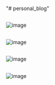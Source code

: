 "# personal_blog" 

##
![image](https://user-images.githubusercontent.com/62038668/116013184-13281600-a62f-11eb-9bb7-17488649ba43.png)

## 
![image](https://user-images.githubusercontent.com/62038668/116013223-3fdc2d80-a62f-11eb-9a64-62cbf72de64f.png)

## 

![image](https://user-images.githubusercontent.com/62038668/116013248-67cb9100-a62f-11eb-8441-477309cee521.png)

## 

![image](https://user-images.githubusercontent.com/62038668/116013315-d7418080-a62f-11eb-837a-b407547b7b1b.png)

